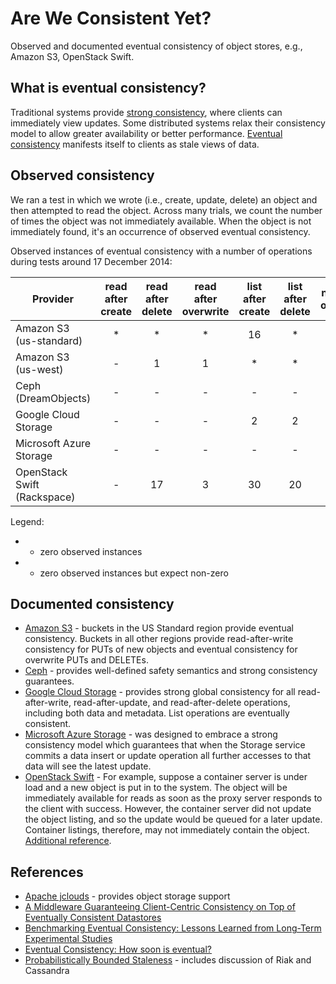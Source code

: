# Are We Consistent Yet?

Observed and documented eventual consistency of object stores, e.g., Amazon S3,
OpenStack Swift.

## What is eventual consistency?

Traditional systems provide
[strong consistency](https://en.wikipedia.org/wiki/Strong_consistency), where
clients can immediately view updates.
Some distributed systems relax their consistency model to allow greater
availability or better performance.
[Eventual consistency](https://en.wikipedia.org/wiki/Eventual_consistency)
manifests itself to clients as stale views of data.

## Observed consistency

We ran a test in which we wrote (i.e., create, update, delete) an object and
then attempted to read the object. Across many trials, we count the number of
times the object was not immediately available. When the object is not
immediately found, it's an occurrence of observed eventual consistency. 

Observed instances of eventual consistency with a number of operations during
tests around 17 December 2014:

| Provider | read after create | read after delete | read after overwrite | list after create | list after delete | number of operations |
| --- | :---: | :---: | :---: | :---: | :---: | :---: |
| Amazon S3 (us-standard)     | * |  * | * | 16 |  * | 100,000 |
| Amazon S3 (us-west)         | - |  1 | 1 |  * |  * | 100,000 |
| Ceph (DreamObjects)         | - |  - | - |  - |  - |   1,000 |
| Google Cloud Storage        | - |  - | - |  2 |  2 |   1,000 |
| Microsoft Azure Storage     | - |  - | - |  - |  - |   1,000 |
| OpenStack Swift (Rackspace) | - | 17 | 3 | 30 | 20 |   1,000 |

Legend:

* - zero observed instances
* * zero observed instances but expect non-zero

## Documented consistency

* [Amazon S3](http://aws.amazon.com/s3/faqs/#What_data_consistency_model_does_Amazon_S3_employ) - buckets in the US Standard region provide eventual consistency.  Buckets in all other regions provide read-after-write consistency for PUTs of new objects and eventual consistency for overwrite PUTs and DELETEs.
* [Ceph](http://ceph.com/papers/weil-rados-pdsw07.pdf) - provides well-defined safety semantics and strong consistency guarantees.
* [Google Cloud Storage](https://cloud.google.com/storage/docs/concepts-techniques#consistency) - provides strong global consistency for all read-after-write, read-after-update, and read-after-delete operations, including both data and metadata.  List operations are eventually consistent.
* [Microsoft Azure Storage](http://azure.microsoft.com/blog/2014/09/08/managing-concurrency-in-microsoft-azure-storage-2/) - was designed to embrace a strong consistency model which guarantees that when the Storage service commits a data insert or update operation all further accesses to that data will see the latest update.
* [OpenStack Swift](http://docs.openstack.org/developer/swift/overview_architecture.html#updaters) - For example, suppose a container server is under load and a new object is put in to the system. The object will be immediately available for reads as soon as the proxy server responds to the client with success. However, the container server did not update the object listing, and so the update would be queued for a later update. Container listings, therefore, may not immediately contain the object.  [Additional reference](http://lists.openstack.org/pipermail/openstack-dev/2014-June/038881.html).

## References

* [Apache jclouds](https://jclouds.apache.org/) - provides object storage support
* [A Middleware Guaranteeing Client-Centric Consistency on Top of Eventually
Consistent Datastores](http://www.aifb.kit.edu/images/4/44/Ic2e2013consistency.pdf)
* [Benchmarking Eventual Consistency: Lessons Learned from Long-Term Experimental Studies](http://www.aifb.kit.edu/images/8/8d/Ic2e2014.pdf)
* [Eventual Consistency: How soon is eventual?](http://www.researchgate.net/publication/259541556_Eventual_Consistency_How_soon_is_eventual_An_Evaluation_of_Amazon_S3%27s_Consistency_Behavior/links/0deec52c6e04b49921000000)
* [Probabilistically Bounded Staleness](http://pbs.cs.berkeley.edu/) - includes discussion of Riak and Cassandra
